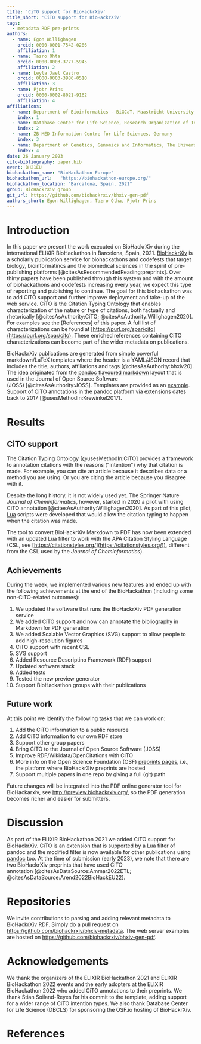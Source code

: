 ```yaml
---
title: 'CiTO support for BioHackrXiv'
title_short: 'CiTO support for BioHackrXiv'
tags:
  - metadata RDF pre-prints
authors:
  - name: Egon Willighagen
    orcid: 0000-0001-7542-0286
    affiliation: 1
  - name: Tazro Ohta
    orcid: 0000-0003-3777-5945
    affiliation: 2
  - name: Leyla Jael Castro
    orcid: 0000-0003-3986-0510
    affiliation: 3
  - name: Pjotr Prins
    orcid: 0000-0002-8021-9162
    affiliation: 4
affiliations:
  - name: Department of Bioinformatics - BiGCaT, Maastricht University, Maastricht, The Netherlands
    index: 1
  - name: Database Center for Life Science, Research Organization of Information and Systems, Japan
    index: 2
  - name: ZB MED Information Centre for Life Sciences, Germany
    index: 3
  - name: Department of Genetics, Genomics and Informatics, The University of Tennessee Health Science Center, Memphis, TN, USA.
    index: 4
date: 26 January 2023
cito-bibliography: paper.bib
event: BH21EU
biohackathon_name: "BioHackathon Europe"
biohackathon_url:   "https://biohackathon-europe.org/"
biohackathon_location: "Barcalona, Spain, 2021"
group: BioHackrXiv group
git_url: https://github.com/biohackrxiv/bhxiv-gen-pdf
authors_short: Egon Willighagen, Tazro Otha, Pjotr Prins
---
```


# Introduction

In this paper we present the work executed on BioHackrXiv during the international ELIXIR BioHackathon in Barcelona, Spain, 2021.
[BioHackrXiv](https://biohackrxiv.org/) is a scholarly publication service for
biohackathons and codefests that target biology, bioinformatincs and the biomedical sciences in the spirit of pre-publishing
platforms&nbsp;[@citesAsRecommendedReading:preprints].
Over thirty papers have been published through this system and with the amount of biohackathons and codefests increasing every year, we expect this type of reporting and publishing to continue.
The goal for this biohackathon was to add CiTO support and further improve deployment and take-up of the web service.
CiTO is the Citation Typing Ontology that enables characterization of the nature or type of citations, both factually and
rhetorically&nbsp;[@citesAsAuthority:CiTO; @citesAsAuthority:Willighagen2020].
For examples see the [References] of this paper. A full list of characterizations can
be found at [https://purl.org/spar/cito](https://purl.org/spar/cito). These enriched references containing CiTO characterizations can become
part of the wider metadata on publications.

BioHackrXiv publications are generated from simple powerful markdown/LaTeX templates where the header is a YAML/JSON record that includes the title, authors, affiliations and tags&nbsp;[@citesAsAuthority:bhxiv20]. The idea originated from the [pandoc flavoured markdown](https://garrettgman.github.io/rmarkdown/authoring_pandoc_markdown.html) layout that is used in the Journal of Open Source Software
(JOSS)&nbsp;[@citesAsAuthority:JOSS].
Templates are provided as an [example](https://github.com/biohackrxiv/publication-template). Support of CiTO annotations in the pandoc platform via extensions dates back to 2017&nbsp;[@usesMethodIn:Krewinkel2017].

# Results

## CiTO support

The Citation Typing Ontology&nbsp;[@usesMethodIn:CiTO] provides a framework to annotation citations
with the reasons ("intention") why that citation is made. For example, you can cite an article
because it describes data or a method you are using. Or you are citing the article because
you disagree with it.

Despite the long history, it is not widely used yet. The Springer Nature
_Journal of Cheminformatics_, however, started in 2020 a pilot with using CiTO
annotation&nbsp;[@citesAsAuthority:Willighagen2020]. As part of this pilot, [Lua](https://www.lua.org/) scripts were developed
that would allow the citation typing to happen when the citation was made.

The tool to convert BioHackrXiv Markdown to PDF has now been extended with an updated
Lua filter to work with the APA Citation Styling Language (CSL, see [https://citationstyles.org/](https://citationstyles.org/)),
different from the CSL used by the _Journal of Cheminformatics_).

## Achievements

During the week, we implemented various new features and ended up with the following achievements
at the end of the BioHackathon (including some non-CiTO-related outcomes):

1. We updated the software that runs the BioHackrXiv PDF generation service
2. We added CiTO support and now can annotate the bibliography in Markdown for PDF generation
3. We added Scalable Vector Graphics (SVG) support to allow people to add high-resolution figures
4. CiTO support with recent CSL
5. SVG support
6. Added Resource Descriptino Framework (RDF) support
7. Updated software stack
8. Added tests
9. Tested the new preview generator
10. Support BioHackathon groups with their publications

## Future work

At this point we identify the following tasks that we can work on:

1. Add the CiTO information to a public resource
2. Add CiTO information to our own RDF store
2. Support other group papers
3. Bring CiTO to the Journal of Open Source Software (JOSS)
4. Improve RDF/Wikidata/OpenCitations with CiTO
5. More info on the Open Science Foundation (OSF) [preprints pages](https://osf.io/preprints/), i.e., the platform where BioHackrXiv preprints are hosted
6. Support multiple papers in one repo by giving a full (git) path

Future changes will be integrated into the PDF online generator tool for BioHackarxiv, see http://preview.biohackrxiv.org/, so the PDF generation becomes richer and easier for submitters.

# Discussion

As part of the ELIXIR BioHackathon 2021 we added CiTO support for BioHackrXiv.
CiTO is an extension that is supported by a Lua filter of pandoc and the modified filter is now available for
other publications using [pandoc](https://pandoc.org/) too.
At the time of submission (early 2023), we note that there are two BioHackrXiv preprints
that have used CiTO annotation&nbsp;[@citesAsDataSource:Ammar2022ETL; @citesAsDataSource:Arend2022BioHackEU22].

# Repositories

We invite contributions to parsing and adding relevant metadata to
BioHackrXiv RDF. Simply do a pull request on
https://github.com/biohackrxiv/bhxiv-metadata. The web server examples
are hosted on https://github.com/biohackrxiv/bhxiv-gen-pdf.

# Acknowledgements

We thank the organizers of the ELIXIR BioHackathon 2021 and ELIXIR BioHackathon 2022 events
and the early adopters at the ELIXIR BioHackathon 2022 who added CiTO annotations to their preprints.
We thank Stian Soiland-Reyes for his commit to the template, adding support for a wider range of
CiTO intention types.
We also thank Database Center for Life Science (DBCLS) for sponsoring the OSF.io hosting of BioHackrXiv.


# References
